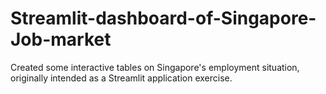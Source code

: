 # Streamlit-dashboard-of-Singapore-Job-market
Created some interactive tables on Singapore's employment situation, originally intended as a Streamlit application exercise.
